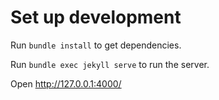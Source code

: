 # Set up development

Run `bundle install` to get dependencies.

Run `bundle exec jekyll serve` to run the server.

Open http://127.0.0.1:4000/
